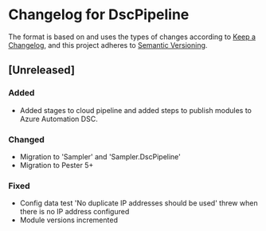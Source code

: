 # Changelog for DscPipeline

The format is based on and uses the types of changes according to [Keep a Changelog](https://keepachangelog.com/en/1.0.0/),
and this project adheres to [Semantic Versioning](https://semver.org/spec/v2.0.0.html).

## [Unreleased]

### Added
- Added stages to cloud pipeline and added steps to publish modules to Azure Automation DSC.

### Changed

- Migration to 'Sampler' and 'Sampler.DscPipeline'
- Migration to Pester 5+

### Fixed
- Config data test 'No duplicate IP addresses should be used' threw when there
  is no IP address configured
- Module versions incremented
